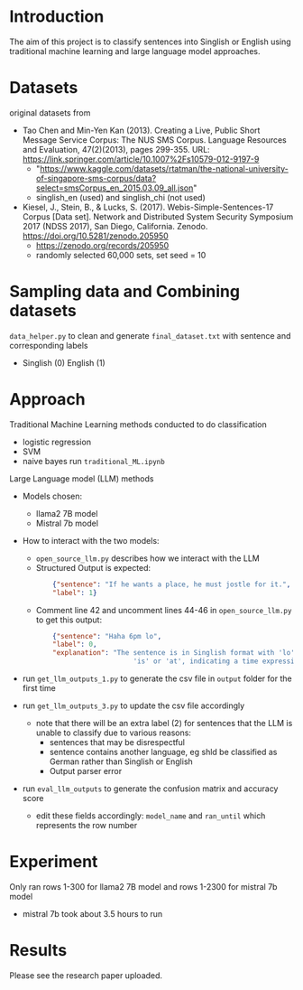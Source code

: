 # Introduction
The aim of this project is to classify sentences into Singlish or English using traditional machine learning and large language model approaches.

# Datasets
original datasets from
- Tao Chen and Min-Yen Kan (2013). Creating a Live, Public Short Message Service Corpus: The NUS SMS Corpus. Language Resources and Evaluation, 47(2)(2013), pages 299-355. URL: https://link.springer.com/article/10.1007%2Fs10579-012-9197-9
    - "https://www.kaggle.com/datasets/rtatman/the-national-university-of-singapore-sms-corpus/data?select=smsCorpus_en_2015.03.09_all.json"
    - singlish_en (used) and singlish_chi (not used)
-  Kiesel, J., Stein, B., & Lucks, S. (2017). Webis-Simple-Sentences-17 Corpus [Data set]. Network and Distributed System Security Symposium 2017 (NDSS 2017), San Diego, California. Zenodo. https://doi.org/10.5281/zenodo.205950
    - https://zenodo.org/records/205950
    - randomly selected 60,000 sets, set seed = 10

# Sampling data and Combining datasets
`data_helper.py` to clean and generate `final_dataset.txt` with sentence and corresponding labels 
- Singlish (0) English (1)

# Approach
Traditional Machine Learning methods conducted to do classification
- logistic regression
- SVM
- naive bayes 
    run `traditional_ML.ipynb`

Large Language model (LLM) methods 
- Models chosen:
    - llama2 7B model 
    - Mistral 7b model
- How to interact with the two models:
    - `open_source_llm.py` describes how we interact with the LLM
    - Structured Output is expected:
        ```json
            {"sentence": "If he wants a place, he must jostle for it.",
            "label": 1} 
        ```
    - Comment line 42 and uncomment lines 44-46 in `open_source_llm.py` to get this output:
        ``` json
            {"sentence": "Haha 6pm lo",
            "label": 0,
            "explanation": "The sentence is in Singlish format with 'lo' as a colloquial way of expressing
                                'is' or 'at', indicating a time expression. Thus, it is classified as Singlish."}
        ```

- run `get_llm_outputs_1.py` to generate the csv file in `output` folder for the first time
- run `get_llm_outputs_3.py` to update the csv file accordingly
    - note that there will be an extra label (2) for sentences that the LLM is unable to classify due to various reasons:   
        - sentences that may be disrespectful
        - sentence contains another language, eg shld be classified as German rather than Singlish or English
        - Output parser error 
- run `eval_llm_outputs` to generate the confusion matrix and accuracy score
    - edit these fields accordingly: `model_name` and `ran_until` which represents the row number

# Experiment 
Only ran rows 1-300 for llama2 7B model and rows 1-2300 for mistral 7b model
- mistral 7b took about 3.5 hours to run

# Results 
Please see the research paper uploaded.

